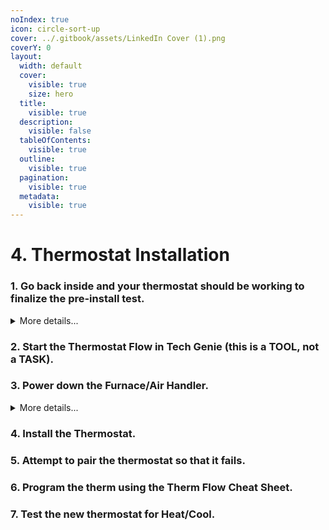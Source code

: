 ```yaml
---
noIndex: true
icon: circle-sort-up
cover: ../.gitbook/assets/LinkedIn Cover (1).png
coverY: 0
layout:
  width: default
  cover:
    visible: true
    size: hero
  title:
    visible: true
  description:
    visible: false
  tableOfContents:
    visible: true
  outline:
    visible: true
  pagination:
    visible: true
  metadata:
    visible: true
---
```


# 4. Thermostat Installation

### 1. Go back inside and your thermostat should be working to finalize the pre-install test.

<details>

<summary>More details...</summary>

* If set to **HEAT**:
  * If the heat is **not blowing,** don’t touch the thermostat.
  * If heat **is blowing,** walk outside and see if the **condenser fan** is spinning.
    * If the fan IS spinning, its a Heat Pump system.
    * If Fan IS NOT spinning, its a Conventional system.

- If set to **COOL**:
  * And Cool is not blowing, don’t touch the Thermostat
  * If Cool is blowing, proceed to installation.

</details>

### 2. Start the Thermostat Flow in Tech Genie (this is a TOOL, not a TASK).

### 3. Power down the Furnace/Air Handler.

<details>

<summary>More details...</summary>

* Turn the Fan for the Furnace to the “ON” position.
  * Ensure it is NOT on Auto.

- Turn off Power
  * Use Breaker on front of Handler
  * Turn off HVAC switch (Looks like a normal light switch) near furnace or handler
  * Turn off Breaker in Main Home Breaker panel.&#x20;
    * You can also confirm power is off if it has a common wire (C terminal).
      * Remove any batteries from Thermostat
      * Put therm faceplate back on
      * Lights should return to the old therm faceplate
      * When you turn off the right breaker or switch, the lights will go away
  * When you turn off the power using the correct breaker/switch, the fan will stop instantly.
    * Do NOT proceed until the power is off. And fan is not blowing.



</details>

### 4. Install the Thermostat.

### 5. Attempt to pair the thermostat so that it fails.

### 6. Program the therm using the Therm Flow Cheat Sheet.

### 7. Test the new thermostat for Heat/Cool.

